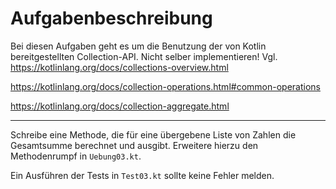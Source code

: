 # Aufgabenbeschreibung

Bei diesen Aufgaben geht es um die Benutzung der von Kotlin bereitgestellten Collection-API.
Nicht selber implementieren!
Vgl.
https://kotlinlang.org/docs/collections-overview.html

https://kotlinlang.org/docs/collection-operations.html#common-operations

https://kotlinlang.org/docs/collection-aggregate.html

---

Schreibe eine Methode, die für eine übergebene Liste von Zahlen die Gesamtsumme berechnet und ausgibt. 
 Erweitere hierzu den Methodenrumpf in `Uebung03.kt`.

Ein Ausführen der Tests in `Test03.kt` sollte keine Fehler melden.